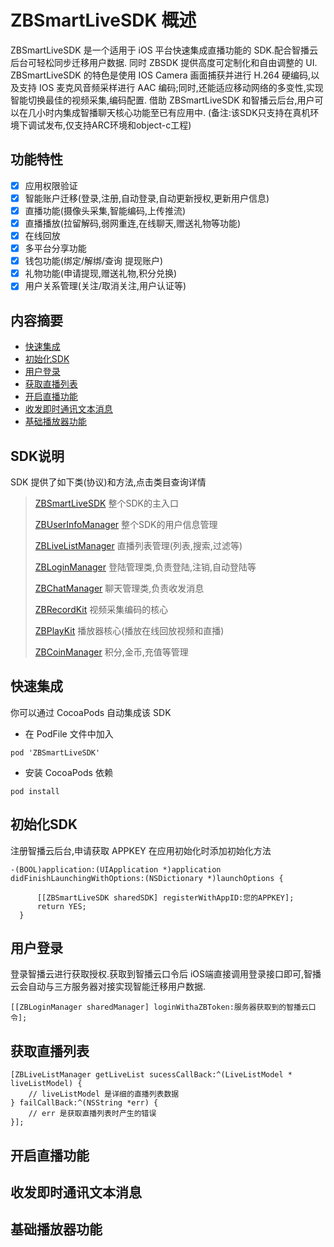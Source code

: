 # ZBSmartLiveSDK 概述

ZBSmartLiveSDK 是一个适用于 iOS 平台快速集成直播功能的 SDK.配合智播云后台可轻松同步迁移用户数据.
同时 ZBSDK 提供高度可定制化和自由调整的 UI.
ZBSmartLiveSDK 的特色是使用 IOS Camera 画面捕获并进行 H.264 硬编码,以及支持 IOS 麦克风音频采样进行 AAC 编码;同时,还能适应移动网络的多变性,实现智能切换最佳的视频采集,编码配置.
借助 ZBSmartLiveSDK 和智播云后台,用户可以在几小时内集成智播聊天核心功能至已有应用中.
(备注:该SDK只支持在真机环境下调试发布,仅支持ARC环境和object-c工程)

## 功能特性

- [x]  应用权限验证
- [x]  智能账户迁移(登录,注册,自动登录,自动更新授权,更新用户信息)
- [x]  直播功能(摄像头采集,智能编码,上传推流)
- [x]  直播播放(拉留解码,弱网重连,在线聊天,赠送礼物等功能)
- [x]  在线回放
- [x]  多平台分享功能
- [x]  钱包功能(绑定/解绑/查询 提现账户)
- [x]  礼物功能(申请提现,赠送礼物,积分兑换)
- [x]  用户关系管理(关注/取消关注,用户认证等)

## 内容摘要

- [快速集成](#快速集成)
- [初始化SDK](#初始化SDK)
- [用户登录](#用户登录)
- [获取直播列表](#获取直播列表)
- [开启直播功能](#开启直播功能)
- [收发即时通讯文本消息](#收发即时通讯文本消息)
- [基础播放器功能](#基础播放器功能)

## SDK说明

SDK 提供了如下类(协议)和方法,点击类目查询详情

> [ZBSmartLiveSDK]() 整个SDK的主入口
> 
> [ZBUserInfoManager]() 整个SDK的用户信息管理
> 
> [ZBLiveListManager]() 直播列表管理(列表,搜索,过滤等)
> 
> [ZBLoginManager]() 登陆管理类,负责登陆,注销,自动登陆等
> 
> [ZBChatManager]() 聊天管理类,负责收发消息
> 
> [ZBRecordKit]() 视频采集编码的核心
> 
> [ZBPlayKit]() 播放器核心(播放在线回放视频和直播)
> 
> [ZBCoinManager]() 积分,金币,充值等管理

## 快速集成
你可以通过 CocoaPods 自动集成该 SDK 

- 在 PodFile 文件中加入

```shell
pod 'ZBSmartLiveSDK'
```

- 安装 CocoaPods 依赖

```shell
pod install
```

## 初始化SDK

注册智播云后台,申请获取 APPKEY 在应用初始化时添加初始化方法

```shell
-(BOOL)application:(UIApplication *)application didFinishLaunchingWithOptions:(NSDictionary *)launchOptions {

      [[ZBSmartLiveSDK sharedSDK] registerWithAppID:您的APPKEY];
      return YES;
  }
```

## 用户登录

登录智播云进行获取授权.获取到智播云口令后
iOS端直接调用登录接口即可,智播云会自动与三方服务器对接实现智能迁移用户数据.

```shell
[[ZBLoginManager sharedManager] loginWithaZBToken:服务器获取到的智播云口令];
```


## 获取直播列表

```shell
[ZBLiveListManager getLiveList sucessCallBack:^(LiveListModel * liveListModel) {
	// liveListModel 是详细的直播列表数据
} failCallBack:^(NSString *err) {
	// err 是获取直播列表时产生的错误
}];
```

## 开启直播功能


## 收发即时通讯文本消息

## 基础播放器功能














